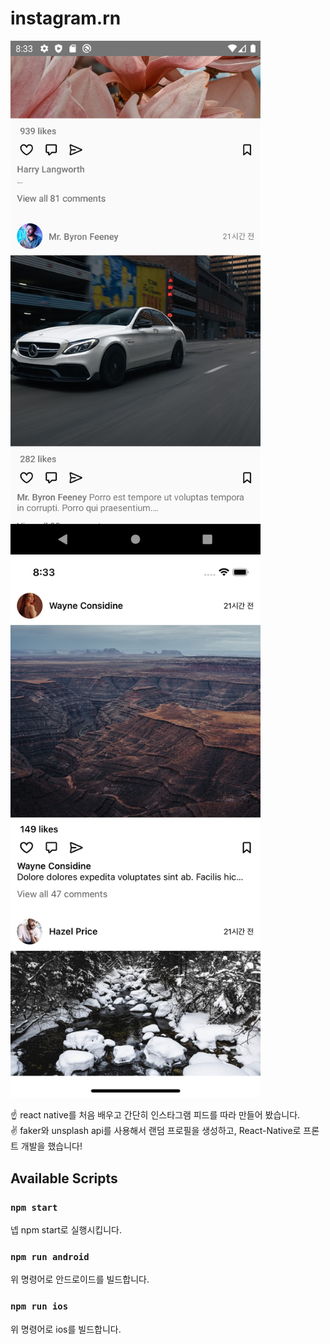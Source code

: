# instagram.rn

<p float="left">
  <img src="/images/android.png" alt="android" width="400"/>
  <img src="/images/ios.png" alt="ios" width="400"/>
</p>

☝️ react native를 처음 배우고 간단히 인스타그램 피드를 따라 만들어 봤습니다.
<br />
✌️ faker와 unsplash api를 사용해서 랜덤 프로필을 생성하고, React-Native로 프론트 개발을 했습니다!

## Available Scripts
### `npm start`
넵 npm start로 실행시킵니다.

### `npm run android`
위 명령어로 안드로이드를 빌드합니다.

### `npm run ios`
위 명령어로 ios를 빌드합니다.
